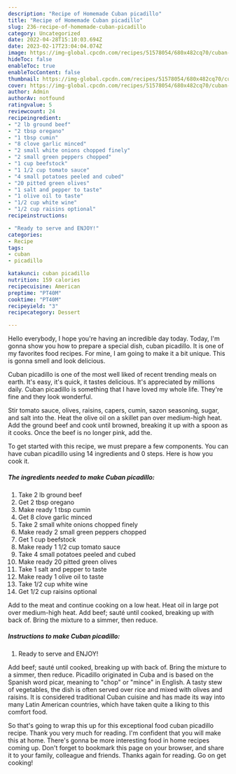 ```yaml
---
description: "Recipe of Homemade Cuban picadillo"
title: "Recipe of Homemade Cuban picadillo"
slug: 236-recipe-of-homemade-cuban-picadillo
category: Uncategorized
date: 2022-04-28T15:10:03.694Z
date: 2023-02-17T23:04:04.074Z
image: https://img-global.cpcdn.com/recipes/51578054/680x482cq70/cuban-picadillo-recipe-main-photo.jpg
hideToc: false
enableToc: true
enableTocContent: false
thumbnail: https://img-global.cpcdn.com/recipes/51578054/680x482cq70/cuban-picadillo-recipe-main-photo.jpg
cover: https://img-global.cpcdn.com/recipes/51578054/680x482cq70/cuban-picadillo-recipe-main-photo.jpg
author: Admin
authorAv: notfound
ratingvalue: 5
reviewcount: 24
recipeingredient:
- "2 lb ground beef"
- "2 tbsp oregano"
- "1 tbsp cumin"
- "8 clove garlic minced"
- "2 small white onions chopped finely"
- "2 small green peppers chopped"
- "1 cup beefstock"
- "1 1/2 cup tomato sauce"
- "4 small potatoes peeled and cubed"
- "20 pitted green olives"
- "1 salt and pepper to taste"
- "1 olive oil to taste"
- "1/2 cup white wine"
- "1/2 cup raisins optional"
recipeinstructions:

- "Ready to serve and ENJOY!"
categories:
- Recipe
tags:
- cuban
- picadillo

katakunci: cuban picadillo 
nutrition: 159 calories
recipecuisine: American
preptime: "PT40M"
cooktime: "PT40M"
recipeyield: "3"
recipecategory: Dessert

---
```



Hello everybody, I hope you're having an incredible day today. Today, I'm gonna show you how to prepare a special dish, cuban picadillo. It is one of my favorites food recipes. For mine, I am going to make it a bit unique. This is gonna smell and look delicious.

Cuban picadillo is one of the most well liked of recent trending meals on earth. It's easy, it's quick, it tastes delicious. It's appreciated by millions daily. Cuban picadillo is something that I have loved my whole life. They're fine and they look wonderful.

Stir tomato sauce, olives, raisins, capers, cumin, sazon seasoning, sugar, and salt into the. Heat the olive oil on a skillet pan over medium-high heat. Add the ground beef and cook until browned, breaking it up with a spoon as it cooks. Once the beef is no longer pink, add the.


To get started with this recipe, we must prepare a few components. You can have cuban picadillo using 14 ingredients and 0 steps. Here is how you cook it.

<!--inarticleads1-->

##### The ingredients needed to make Cuban picadillo:

1. Take 2 lb ground beef
1. Get 2 tbsp oregano
1. Make ready 1 tbsp cumin
1. Get 8 clove garlic minced
1. Take 2 small white onions chopped finely
1. Make ready 2 small green peppers chopped
1. Get 1 cup beefstock
1. Make ready 1 1/2 cup tomato sauce
1. Take 4 small potatoes peeled and cubed
1. Make ready 20 pitted green olives
1. Take 1 salt and pepper to taste
1. Make ready 1 olive oil to taste
1. Take 1/2 cup white wine
1. Get 1/2 cup raisins optional


Add to the meat and continue cooking on a low heat. Heat oil in large pot over medium-high heat. Add beef; sauté until cooked, breaking up with back of. Bring the mixture to a simmer, then reduce. 

<!--inarticleads2-->

##### Instructions to make Cuban picadillo:


1. Ready to serve and ENJOY!

Add beef; sauté until cooked, breaking up with back of. Bring the mixture to a simmer, then reduce. Picadillo originated in Cuba and is based on the Spanish word picar, meaning to &#34;chop&#34; or &#34;mince&#34; in English. A tasty stew of vegetables, the dish is often served over rice and mixed with olives and raisins. It is considered traditional Cuban cuisine and has made its way into many Latin American countries, which have taken quite a liking to this comfort food. 

So that's going to wrap this up for this exceptional food cuban picadillo recipe. Thank you very much for reading. I'm confident that you will make this at home. There's gonna be more interesting food in home recipes coming up. Don't forget to bookmark this page on your browser, and share it to your family, colleague and friends. Thanks again for reading. Go on get cooking!
